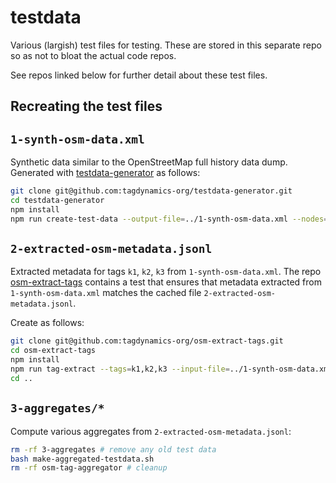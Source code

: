 # testdata

Various (largish) test files for testing. These are stored in this separate repo so as not to bloat the actual code repos.

See repos linked below for further detail about these test files.

## Recreating the test files

## `1-synth-osm-data.xml`

Synthetic data similar to the OpenStreetMap full history data dump. Generated with [testdata-generator](https://github.com/tagdynamics-org/testdata-generator) as follows:

```bash
git clone git@github.com:tagdynamics-org/testdata-generator.git
cd testdata-generator
npm install
npm run create-test-data --output-file=../1-synth-osm-data.xml --nodes=7500
```

## `2-extracted-osm-metadata.jsonl`

Extracted metadata for tags `k1`, `k2`, `k3` from `1-synth-osm-data.xml`. The repo [osm-extract-tags](https://github.com/tagdynamics-org/osm-extract-tags) contains a test that ensures that metadata extracted from `1-synth-osm-data.xml` matches the cached file `2-extracted-osm-metadata.jsonl`.

Create as follows:
```bash
git clone git@github.com:tagdynamics-org/osm-extract-tags.git
cd osm-extract-tags
npm install
npm run tag-extract --tags=k1,k2,k3 --input-file=../1-synth-osm-data.xml --output-file=../2-extracted-osm-metadata.jsonl
cd ..
```

## `3-aggregates/*`

Compute various aggregates from `2-extracted-osm-metadata.jsonl`:

```bash
rm -rf 3-aggregates # remove any old test data
bash make-aggregated-testdata.sh
rm -rf osm-tag-aggregator # cleanup
```
